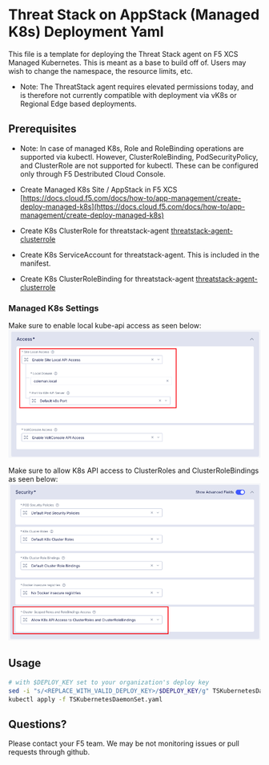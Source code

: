 # Threat Stack on AppStack (Managed K8s) Deployment Yaml

This file is a template for deploying the Threat Stack agent on F5 XCS Managed Kubernetes. This is meant as a base to build off of. Users may wish to change the namespace, the resource limits, etc.

- Note: The ThreatStack agent requires elevated permissions today, and is therefore not currently compatible with deployment via vK8s or Regional Edge based deployments.

## Prerequisites

- Note: In case of managed K8s, Role and RoleBinding operations are supported via kubectl. However, ClusterRoleBinding, PodSecurityPolicy, and ClusterRole are not supported for kubectl. These can be configured only through F5 Destributed Cloud Console.

- Create Managed K8s Site / AppStack in F5 XCS [https://docs.cloud.f5.com/docs/how-to/app-management/create-deploy-managed-k8s](https://docs.cloud.f5.com/docs/how-to/app-management/create-deploy-managed-k8s)
- Create K8s ClusterRole for threatstack-agent [threatstack-agent-clusterrole](./k8sClusterRole.json)
- Create K8s ServiceAccount for threatstack-agent.  This is included in the manifest.
- Create K8s ClusterRoleBinding for threatstack-agent [threatstack-agent-clusterrole](./k8sClusterRoleBinding.json)

### Managed K8s Settings

Make sure to enable local kube-api access as seen below:
![kube-api access](./img/kube-api.png)

Make sure to allow K8s API access to ClusterRoles and ClusterRoleBindings as seen below:
![pod security](./img/security.png)

## Usage

```bash
# with $DEPLOY_KEY set to your organization's deploy key
sed -i "s/<REPLACE_WITH_VALID_DEPLOY_KEY>/$DEPLOY_KEY/g" TSKubernetesDaemonSet.yaml
kubectl apply -f TSKubernetesDaemonSet.yaml
```

## Questions?

Please contact your F5 team. We may be not monitoring issues or pull requests through github.
